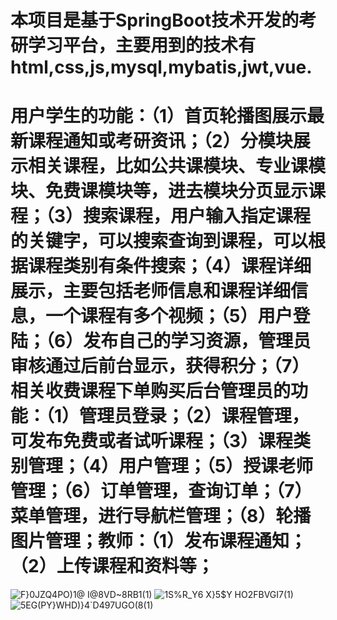 # 本项目是基于SpringBoot技术开发的考研学习平台，主要用到的技术有html,css,js,mysql,mybatis,jwt,vue.
# 用户学生的功能：（1）首页轮播图展示最新课程通知或考研资讯；（2）分模块展示相关课程，比如公共课模块、专业课模块、免费课模块等，进去模块分页显示课程；（3）搜索课程，用户输入指定课程的关键字，可以搜索查询到课程，可以根据课程类别有条件搜索；（4）课程详细展示，主要包括老师信息和课程详细信息，一个课程有多个视频；（5）用户登陆；（6）发布自己的学习资源，管理员审核通过后前台显示，获得积分；（7）相关收费课程下单购买后台管理员的功能：（1）管理员登录；（2）课程管理，可发布免费或者试听课程；（3）课程类别管理；（4）用户管理；（5）授课老师管理；（6）订单管理，查询订单；（7）菜单管理，进行导航栏管理；（8）轮播图片管理；教师：（1）发布课程通知；（2）上传课程和资料等；


![F}0JZQ4PO)1@ I@8VD~8RB1(1)](https://github.com/DANK1NGzzZ/gitStudy2/assets/152569771/07b0913c-6f48-4570-a51e-dc41bc723315)
![1S%R_Y6 X}5$Y HO2FBVGI7(1)](https://github.com/DANK1NGzzZ/gitStudy2/assets/152569771/a2cc73ed-320c-45bb-91a0-5254dae1f834)
![5EG(PY}WHD)}4`D497UGO(8(1)](https://github.com/DANK1NGzzZ/gitStudy2/assets/152569771/2ed9183f-0eff-4748-8831-c55e808c1e28)
